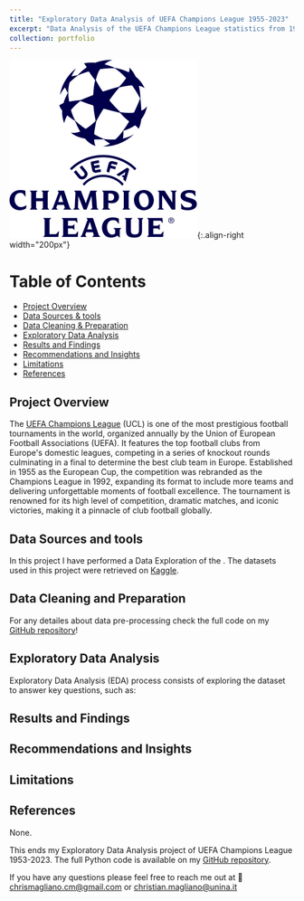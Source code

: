 ```yaml
---
title: "Exploratory Data Analysis of UEFA Champions League 1955-2023"
excerpt: "Data Analysis of the UEFA Champions League statistics from 1955 to 2023."
collection: portfolio
---
```

![Illustration of combining vision and language modalities](/images/portfolio_ucl/Logo_UEFA_Champions_League.png){:.align-right width="200px"}
# Table of Contents
- [Project Overview](#project-overview)
- [Data Sources & tools](#data-sources-and-tools)
- [Data Cleaning & Preparation](#data-cleaning-and-preparation)
- [Exploratory Data Analysis](#exploratory-data-analysis)
- [Results and Findings](#results-and-findings)
- [Recommendations and Insights](#recommendations-and-insights)
- [Limitations](#limitations)
- [References](#references)
  
## Project Overview
The [UEFA Champions League](https://www.uefa.com/uefachampionsleague/) (UCL) is one of the most prestigious football tournaments in the world, organized annually by the Union of European Football Associations (UEFA). It features the top football clubs from Europe's domestic leagues, competing in a series of knockout rounds culminating in a final to determine the best club team in Europe. Established in 1955 as the European Cup, the competition was rebranded as the Champions League in 1992, expanding its format to include more teams and delivering unforgettable moments of football excellence. The tournament is renowned for its high level of competition, dramatic matches, and iconic victories, making it a pinnacle of club football globally.

## Data Sources and tools
In this project I have performed a Data Exploration of the .  The datasets used in this project were retrieved on [Kaggle](https://www.kaggle.com/datasets/fardifaalam170041060/champions-league-dataset-1955-2023). 

## Data Cleaning and Preparation

For any detailes about data pre-processing check the full code on my [GitHub repository](https://github.com/ChrisMagliano/EDA_UEFA_Champions_League)!

## Exploratory Data Analysis
Exploratory Data Analysis (EDA) process consists of exploring the dataset to answer key questions, such as:


## Results and Findings


## Recommendations and Insights


## Limitations

 
## References
None.

This ends my Exploratory Data Analysis project of UEFA Champions League 1953-2023. The full Python code is available on my [GitHub repository](https://github.com/ChrisMagliano/EDA_UEFA_Champions_League).

If you have any questions please feel free to reach me out at 📧 chrismagliano.cm@gmail.com or christian.magliano@unina.it

